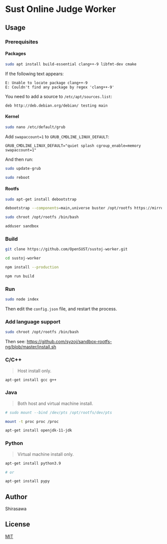 # Sust Online Judge Worker

## Usage

### Prerequisites

#### Packages

```bash
sudo apt install build-essential clang++-9 libfmt-dev cmake
```

If the following text appears:

```
E: Unable to locate package clang++-9
E: Couldn't find any package by regex 'clang++-9'
```

You need to add a source to `/etc/apt/sources.list`:

```
deb http://deb.debian.org/debian/ testing main
```

#### Kernel

```bash
sudo nano /etc/default/grub
```

Add `swapaccount=1` to `GRUB_CMDLINE_LINUX_DEFAULT`:

```
GRUB_CMDLINE_LINUX_DEFAULT="quiet splash cgroup_enable=memory swapaccount=1"
```

And then run:

```bash
sudo update-grub

sudo reboot
```

#### Rootfs

```bash
sudo apt-get install debootstrap

debootstrap --components=main,universe buster /opt/rootfs https://mirrors.tuna.tsinghua.edu.cn/debian

sudo chroot /opt/rootfs /bin/bash

adduser sandbox
```

### Build

```bash
git clone https://github.com/OpenSUST/sustoj-worker.git

cd sustoj-worker

npm install --production

npm run build
```

### Run

```bash
sudo node index
```

Then edit the `config.json` file, and restart the process.

### Add language support

```bash
sudo chroot /opt/rootfs /bin/bash
```

Then see: https://github.com/syzoj/sandbox-rootfs-ng/blob/master/install.sh

### C/C++

> Host install only.

```bash
apt-get install gcc g++
```

### Java

> Both host and virtual machine install.

```bash
# sudo mount --bind /dev/pts /opt/rootfs/dev/pts

mount -t proc proc /proc

apt-get install openjdk-11-jdk
```

### Python

> Virtual machine install only.

```bash
apt-get install python3.9

# or

apt-get install pypy
```

## Author

Shirasawa

## License

[MIT](./LICENSE)
